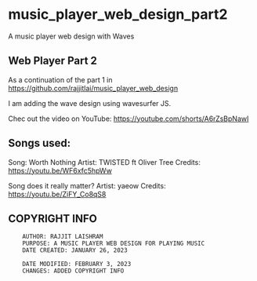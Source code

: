# music_player_web_design_part2
A music player web design with Waves


## Web Player Part 2

  As a continuation of the part 1 in 
  https://github.com/rajjitlai/music_player_web_design
  
  I am adding the wave design using wavesurfer JS.
  
Chec out the video on YouTube:
  https://youtube.com/shorts/A6rZsBpNawI


## Songs used: 

  Song: Worth Nothing
  Artist: TWISTED ft Oliver Tree
  Credits: https://youtu.be/WF6xfc5hpWw
  
  Song does it really matter?
  Artist: yaeow
  Credits: https://youtu.be/ZiFY_Co8qS8

## COPYRIGHT INFO
        AUTHOR: RAJJIT LAISHRAM
        PURPOSE: A MUSIC PLAYER WEB DESIGN FOR PLAYING MUSIC
        DATE CREATED: JANUARY 26, 2023
        
        DATE MODIFIED: FEBRUARY 3, 2023
        CHANGES: ADDED COPYRIGHT INFO

